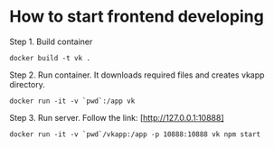 # How to start frontend developing

Step 1. Build container
```
docker build -t vk .
```
Step 2. Run container. It downloads required files and creates vkapp directory.
```
docker run -it -v `pwd`:/app vk
```
Step 3. Run server. Follow the link: [http://127.0.0.1:10888]
```
docker run -it -v `pwd`/vkapp:/app -p 10888:10888 vk npm start
```
